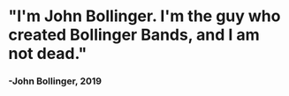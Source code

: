 # "I'm John Bollinger. I'm the guy who created Bollinger Bands, and I am not dead." 
### -John Bollinger, 2019
